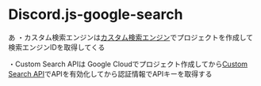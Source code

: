 # Discord.js-google-search
あ
・カスタム検索エンジンは[カスタム検索エンジン](https://programmablesearchengine.google.com/controlpanel/all)でプロジェクトを作成して検索エンジンIDを取得してくる

・Custom Search APIは Google Cloudでプロジェクト作成してから[Custom Search API](https://console.cloud.google.com/apis/library/customsearch.googleapis.com?orgonly=true&project=rare-bounty-376315&supportedpurview=project)でAPIを有効化してから認証情報でAPIキーを取得する
